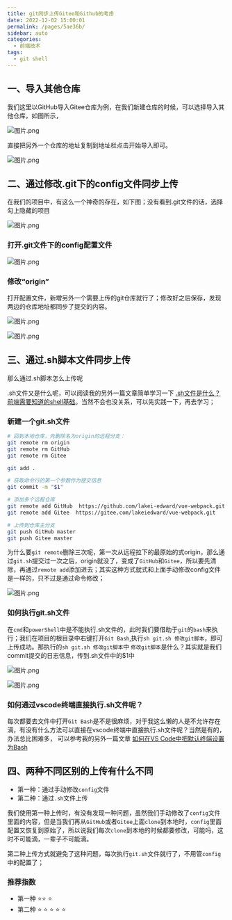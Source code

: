 ```yaml
---
title: git同步上传Gitee和Github的考虑
date: 2022-12-02 15:00:01
permalink: /pages/5ae36b/
sidebar: auto
categories:
  - 前端技术
tags:
  - git shell
---
```

## 一、导入其他仓库
我们这里以GitHub导入Gitee仓库为例，在我们新建仓库的时候，可以选择导入其他仓库，如图所示，

![图片.png](https://p1-juejin.byteimg.com/tos-cn-i-k3u1fbpfcp/7592a8ecb133453c9ebf0af26bbf3fd3~tplv-k3u1fbpfcp-watermark.image?)

直接把另外一个仓库的地址复制到地址栏点击开始导入即可。

![图片.png](https://p3-juejin.byteimg.com/tos-cn-i-k3u1fbpfcp/bf95b88753d149d8a8d39da7e1a7759d~tplv-k3u1fbpfcp-watermark.image?)

## 二、通过修改.git下的config文件同步上传

在我们的项目中，有这么一个神奇的存在，如下图；没有看到.git文件的话，选择勾上隐藏的项目

![图片.png](https://p1-juejin.byteimg.com/tos-cn-i-k3u1fbpfcp/b96e2a552cfb497fb30364cd7419094e~tplv-k3u1fbpfcp-watermark.image?)

### 打开.git文件下的config配置文件

![图片.png](https://p1-juejin.byteimg.com/tos-cn-i-k3u1fbpfcp/8b2934bbf7db4aecaad9dc5783903706~tplv-k3u1fbpfcp-watermark.image?)

### 修改“origin”

打开配置文件，新增另外一个需要上传的git仓库就行了；修改好之后保存，发现两边的仓库地址都同步了提交的内容。

![图片.png](https://p9-juejin.byteimg.com/tos-cn-i-k3u1fbpfcp/38d25afd187b4cdc97806510d24ca805~tplv-k3u1fbpfcp-watermark.image?)

![图片.png](https://p9-juejin.byteimg.com/tos-cn-i-k3u1fbpfcp/f296a20ae7234623a9d67250c7497a38~tplv-k3u1fbpfcp-watermark.image?)


## 三、通过.sh脚本文件同步上传

那么通过.sh脚本怎么上传呢

.sh文件又是什么呢，可以阅读我的另外一篇文章简单学习一下 [.sh文件是什么？前端需要知道的shell基础](https://juejin.cn/post/7171272222051401735)。当然不会也没关系，可以先实践一下，再去学习；

### 新建一个git.sh文件

```sh
# 回到本地仓库，先删除名为origin的远程分支：
git remote rm origin
git remote rm GitHub
git remote rm Gitee

git add .

# 获取命令行的第一个参数作为提交信息
git commit -m "$1"

# 添加多个远程仓库
git remote add GitHub  https://github.com/lakei-edward/vue-webpack.git
git remote add Gitee  https://gitee.com/lakeiedward/vue-webpack.git

# 上传到仓库主分支
git push GitHub master
git push Gitee master
```

为什么要`git remote`删除三次呢，第一次从远程拉下的最原始的式origin，那么通过`git.sh`提交过一次之后，origin就没了，变成了`GitHub`和`Gitee`，所以要先清除，再通过`remote add`添加进去；其实这种方式就式和上面手动修改config文件是一样的，只不过是通过命令修改；

![图片.png](https://p9-juejin.byteimg.com/tos-cn-i-k3u1fbpfcp/d002d35add8545d8aad34c0b10f3981e~tplv-k3u1fbpfcp-watermark.image?)

### 如何执行git.sh文件
在`cmd`和`powerShell`中是不能执行.sh文件的，此时我们要借助于`git`的`bash`来执行；我们在项目的根目录中右键打开`Git Bash`,执行`sh git.sh 修改git脚本`，即可上传成功。那执行的`sh git.sh 修改git脚本`中 `修改git脚本`是什么？其实就是我们commit提交的日志信息，传到.sh文件中的$1中

![图片.png](https://p1-juejin.byteimg.com/tos-cn-i-k3u1fbpfcp/969075f05ce44a89bbe5ff53514700f0~tplv-k3u1fbpfcp-watermark.image?)

![图片.png](https://p3-juejin.byteimg.com/tos-cn-i-k3u1fbpfcp/810e664b19ec495da0cc5f32a30a97b4~tplv-k3u1fbpfcp-watermark.image?)

### 如何通过vscode终端直接执行.sh文件呢？
每次都要去文件中打开`Git Bash`是不是很麻烦，对于我这么懒的人是不允许存在滴，有没有什么方法可以直接在vscode终端中直接执行.sh文件呢？当然是有的，办法总比困难多，
可以参考我的另外一篇文章 [如何在VS Code中把默认终端设置为Bash ](https://juejin.cn/post/7171281129545302029)

## 四、两种不同区别的上传有什么不同

- 第一种：通过手动修改`config`文件
- 第二种：通过`.sh`文件上传

我们使用第一种上传时，有没有发现一种问题，虽然我们手动修改了`config`文件里面的内容，但是当我们再从`GitHub`或者`Gitee`上面`clone`到本地时，`config`里面配置又恢复到原始了，所以说我们每次`clone`到本地的时候都要修改，可能吗，这时不可能滴，一辈子不可能滴。

第二种上传方式就避免了这种问题，每次执行`git.sh`文件就行了，不用管`config`中的配置了；

### 推荐指数

- 第一种 ⭐⭐ ⭐
- 第二种 ⭐ ⭐ ⭐ ⭐ ⭐
